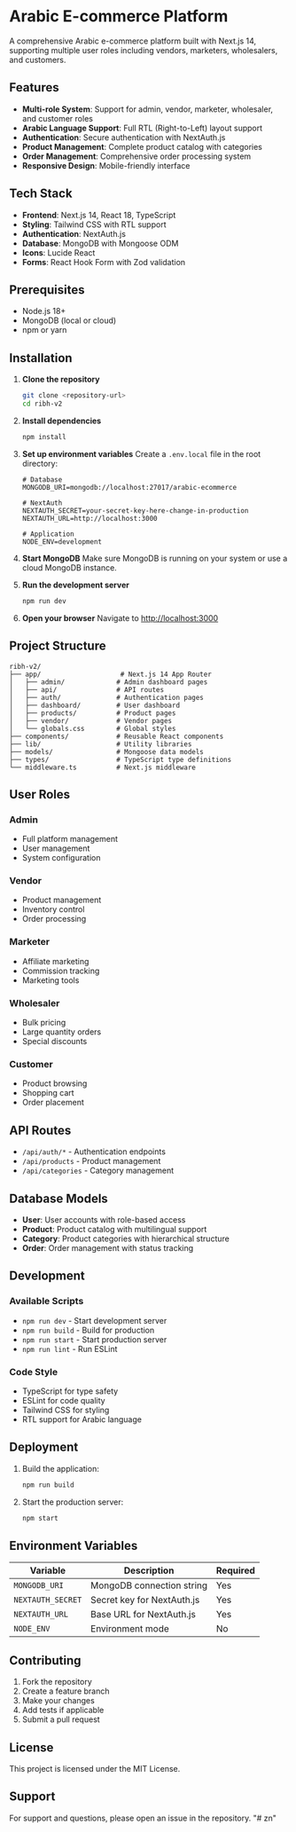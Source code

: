 # Arabic E-commerce Platform

A comprehensive Arabic e-commerce platform built with Next.js 14, supporting multiple user roles including vendors, marketers, wholesalers, and customers.

## Features

- **Multi-role System**: Support for admin, vendor, marketer, wholesaler, and customer roles
- **Arabic Language Support**: Full RTL (Right-to-Left) layout support
- **Authentication**: Secure authentication with NextAuth.js
- **Product Management**: Complete product catalog with categories
- **Order Management**: Comprehensive order processing system
- **Responsive Design**: Mobile-friendly interface

## Tech Stack

- **Frontend**: Next.js 14, React 18, TypeScript
- **Styling**: Tailwind CSS with RTL support
- **Authentication**: NextAuth.js
- **Database**: MongoDB with Mongoose ODM
- **Icons**: Lucide React
- **Forms**: React Hook Form with Zod validation

## Prerequisites

- Node.js 18+ 
- MongoDB (local or cloud)
- npm or yarn

## Installation

1. **Clone the repository**
   ```bash
   git clone <repository-url>
   cd ribh-v2
   ```

2. **Install dependencies**
   ```bash
   npm install
   ```

3. **Set up environment variables**
   Create a `.env.local` file in the root directory:
   ```env
   # Database
   MONGODB_URI=mongodb://localhost:27017/arabic-ecommerce
   
   # NextAuth
   NEXTAUTH_SECRET=your-secret-key-here-change-in-production
   NEXTAUTH_URL=http://localhost:3000
   
   # Application
   NODE_ENV=development
   ```

4. **Start MongoDB**
   Make sure MongoDB is running on your system or use a cloud MongoDB instance.

5. **Run the development server**
   ```bash
   npm run dev
   ```

6. **Open your browser**
   Navigate to [http://localhost:3000](http://localhost:3000)

## Project Structure

```
ribh-v2/
├── app/                    # Next.js 14 App Router
│   ├── admin/             # Admin dashboard pages
│   ├── api/               # API routes
│   ├── auth/              # Authentication pages
│   ├── dashboard/         # User dashboard
│   ├── products/          # Product pages
│   ├── vendor/            # Vendor pages
│   └── globals.css        # Global styles
├── components/            # Reusable React components
├── lib/                   # Utility libraries
├── models/                # Mongoose data models
├── types/                 # TypeScript type definitions
└── middleware.ts          # Next.js middleware
```

## User Roles

### Admin
- Full platform management
- User management
- System configuration

### Vendor
- Product management
- Inventory control
- Order processing

### Marketer
- Affiliate marketing
- Commission tracking
- Marketing tools

### Wholesaler
- Bulk pricing
- Large quantity orders
- Special discounts

### Customer
- Product browsing
- Shopping cart
- Order placement

## API Routes

- `/api/auth/*` - Authentication endpoints
- `/api/products` - Product management
- `/api/categories` - Category management

## Database Models

- **User**: User accounts with role-based access
- **Product**: Product catalog with multilingual support
- **Category**: Product categories with hierarchical structure
- **Order**: Order management with status tracking

## Development

### Available Scripts

- `npm run dev` - Start development server
- `npm run build` - Build for production
- `npm run start` - Start production server
- `npm run lint` - Run ESLint

### Code Style

- TypeScript for type safety
- ESLint for code quality
- Tailwind CSS for styling
- RTL support for Arabic language

## Deployment

1. Build the application:
   ```bash
   npm run build
   ```

2. Start the production server:
   ```bash
   npm start
   ```

## Environment Variables

| Variable | Description | Required |
|----------|-------------|----------|
| `MONGODB_URI` | MongoDB connection string | Yes |
| `NEXTAUTH_SECRET` | Secret key for NextAuth.js | Yes |
| `NEXTAUTH_URL` | Base URL for NextAuth.js | Yes |
| `NODE_ENV` | Environment mode | No |

## Contributing

1. Fork the repository
2. Create a feature branch
3. Make your changes
4. Add tests if applicable
5. Submit a pull request

## License

This project is licensed under the MIT License.

## Support

For support and questions, please open an issue in the repository. "# zn" 
